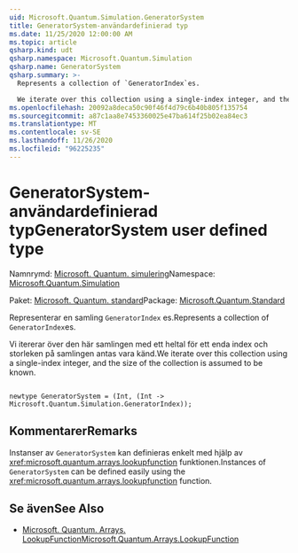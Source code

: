 ```yaml
---
uid: Microsoft.Quantum.Simulation.GeneratorSystem
title: GeneratorSystem-användardefinierad typ
ms.date: 11/25/2020 12:00:00 AM
ms.topic: article
qsharp.kind: udt
qsharp.namespace: Microsoft.Quantum.Simulation
qsharp.name: GeneratorSystem
qsharp.summary: >-
  Represents a collection of `GeneratorIndex`es.

  We iterate over this collection using a single-index integer, and the size of the collection is assumed to be known.
ms.openlocfilehash: 20092a8deca50c90f46f4d79c6b40b805f135754
ms.sourcegitcommit: a87c1aa8e7453360025e47ba614f25b02ea84ec3
ms.translationtype: MT
ms.contentlocale: sv-SE
ms.lasthandoff: 11/26/2020
ms.locfileid: "96225235"
---
```

# <a name="generatorsystem-user-defined-type"></a><span data-ttu-id="ab6c3-102">GeneratorSystem-användardefinierad typ</span><span class="sxs-lookup"><span data-stu-id="ab6c3-102">GeneratorSystem user defined type</span></span>

<span data-ttu-id="ab6c3-103">Namnrymd: [Microsoft. Quantum. simulering](xref:Microsoft.Quantum.Simulation)</span><span class="sxs-lookup"><span data-stu-id="ab6c3-103">Namespace: [Microsoft.Quantum.Simulation](xref:Microsoft.Quantum.Simulation)</span></span>

<span data-ttu-id="ab6c3-104">Paket: [Microsoft. Quantum. standard](https://nuget.org/packages/Microsoft.Quantum.Standard)</span><span class="sxs-lookup"><span data-stu-id="ab6c3-104">Package: [Microsoft.Quantum.Standard](https://nuget.org/packages/Microsoft.Quantum.Standard)</span></span>


<span data-ttu-id="ab6c3-105">Representerar en samling `GeneratorIndex` es.</span><span class="sxs-lookup"><span data-stu-id="ab6c3-105">Represents a collection of `GeneratorIndex`es.</span></span>

<span data-ttu-id="ab6c3-106">Vi itererar över den här samlingen med ett heltal för ett enda index och storleken på samlingen antas vara känd.</span><span class="sxs-lookup"><span data-stu-id="ab6c3-106">We iterate over this collection using a single-index integer, and the size of the collection is assumed to be known.</span></span>

```qsharp

newtype GeneratorSystem = (Int, (Int -> Microsoft.Quantum.Simulation.GeneratorIndex));
```



## <a name="remarks"></a><span data-ttu-id="ab6c3-107">Kommentarer</span><span class="sxs-lookup"><span data-stu-id="ab6c3-107">Remarks</span></span>

<span data-ttu-id="ab6c3-108">Instanser av `GeneratorSystem` kan definieras enkelt med hjälp av <xref:microsoft.quantum.arrays.lookupfunction> funktionen.</span><span class="sxs-lookup"><span data-stu-id="ab6c3-108">Instances of `GeneratorSystem` can be defined easily using the <xref:microsoft.quantum.arrays.lookupfunction> function.</span></span>

## <a name="see-also"></a><span data-ttu-id="ab6c3-109">Se även</span><span class="sxs-lookup"><span data-stu-id="ab6c3-109">See Also</span></span>

- [<span data-ttu-id="ab6c3-110">Microsoft. Quantum. Arrays. LookupFunction</span><span class="sxs-lookup"><span data-stu-id="ab6c3-110">Microsoft.Quantum.Arrays.LookupFunction</span></span>](xref:Microsoft.Quantum.Arrays.LookupFunction)